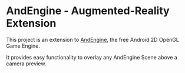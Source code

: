 # AndEngine - Augmented-Reality Extension #
This project is an extension to [AndEngine](http://code.google.com/p/andengine/), the free Android 2D OpenGL Game Engine.

It provides easy functionality to overlay any AndEngine Scene above a camera preview.